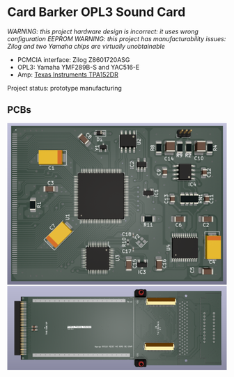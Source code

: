 # Card Barker OPL3 Sound Card

*WARNING: this project hardware design is incorrect: it uses wrong configuration EEPROM*
*WARNING: this project has manufacturability issues: Zilog and two Yamaha chips are virtually unobtainable*

* PCMCIA interface: Zilog Z8601720ASG
* OPL3: Yamaha YMF289B-S and YAC516-E
* Amp: [Texas Instruments TPA152DR](http://www.ti.com/lit/gpn/tpa152)

Project status: prototype manufacturing

## PCBs
![Card](https://raw.githubusercontent.com/yottatsa/card_barker/main/pc_card/pc_card-render.png)
![devboard](https://github.com/yottatsa/card_barker/raw/main/devboard/devboard-render.png)
